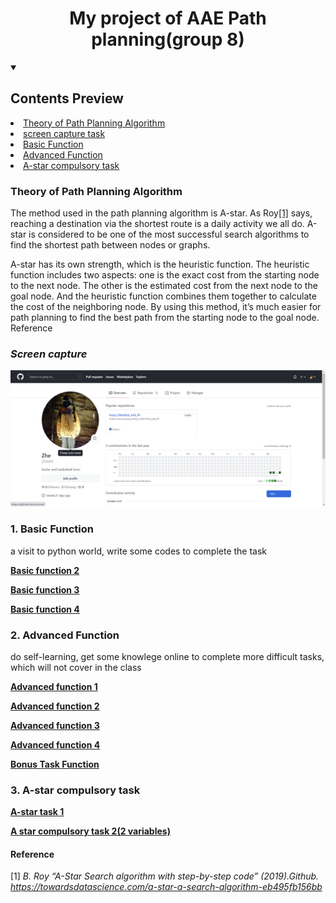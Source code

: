 <h1 align="center">My project of AAE Path planning(group 8) </h1>
<!-- TABLE OF CONTENTS -->
<details open= "open">
  <summary><h2 style="display: incline-block">Contents Preview</h2></summary>
   <li><a href= "#Theory-of-Path-Planning-Algorithm">Theory of Path Planning Algorithm</a></li>
   <li><a href= "#screen-capture">screen capture task</a></li>
   <li><a href= "#Basic-Function">Basic Function</a></li>
   <li><a href= "#Advanced-Function">Advanced Function</a></li>
   <li><a href= "#A-star task">A-star compulsory task</a></li>
  </ol>
</details>
  
  
  <!-- ABOUT THE PROJECT -->
  ### Theory of Path Planning Algorithm
  
The method used in the path planning algorithm is A-star. As Roy[[1]](#jump1) says, reaching a destination via the shortest route is a daily activity we all do. A-star is considered to be one of the most successful search algorithms to find the shortest path between nodes or graphs.

A-star has its own strength, which is the heuristic function. The heuristic function includes two aspects: one is the exact cost from the starting node to the next node. The other is the estimated cost from the next node to the goal node. And the heuristic function combines them together to calculate the cost of the neighboring node. By using this method, it’s much easier for path planning to find the best path from the starting node to the goal node.
Reference

### *Screen capture*
![This is an image](https://github.com/traciyiu/eng1003_w1_gp8/blob/Zhe/Zhe%20--screen%20capture.png)

  ### 1. Basic Function
  
   a visit to python world, write some codes to complete the task
  
   <a href="https://github.com/traciyiu/eng1003_w1_gp8/blob/Zhe/Basic%20function%202"><strong>Basic function 2</strong></a>
   
   <a href="https://github.com/traciyiu/eng1003_w1_gp8/blob/Zhe/Basic%20function%202"><strong>Basic function 3</strong></a>
   
   <a href="https://github.com/traciyiu/eng1003_w1_gp8/blob/Zhe/Basic%20function%204"><strong>Basic function 4</strong></a>
    
  ### 2. Advanced Function
  
  do self-learning, get some knowlege online to complete more difficult tasks, which will not cover in the class
  
   <a href="https://github.com/traciyiu/eng1003_w1_gp8/blob/Zhe/Advanced%20function%201"><strong>Advanced function 1</strong></a>
  
   <a href="https://github.com/traciyiu/eng1003_w1_gp8/blob/Zhe/Advanced%20function%202"><strong>Advanced function 2</strong></a>
    
   <a href="https://github.com/traciyiu/eng1003_w1_gp8/blob/Zhe/Advanced%20function%203"><strong>Advanced function 3</strong></a>
     
   <a href="https://github.com/traciyiu/eng1003_w1_gp8/blob/Zhe/Advanced%20function%20%204"><strong>Advanced function 4</strong></a>
   
   <a href="https://github.com/traciyiu/eng1003_w1_gp8/blob/Zhe/Bonus%20Task%20Function"><strong>Bonus Task Function</strong></a>
            
  ### 3. A-star compulsory task
     
   <a href="https://github.com/traciyiu/eng1003_w1_gp8/blob/Zhe/A%20star%20compulsory%20task%201"><strong>A-star task 1</strong></a>
       
   <a href="https://github.com/traciyiu/eng1003_w1_gp8/blob/Zhe/A%20star%20compulsory%20task%202(2%20variables)"><strong>A star compulsory task 2(2 variables)</strong></a>

#### Reference

<span id="jump1">[1]</span> *B. Roy “A-Star Search algorithm with step-by-step code” (2019).Github. 
    https://towardsdatascience.com/a-star-a-search-algorithm-eb495fb156bb*

